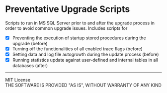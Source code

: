 # Preventative Upgrade Scripts

Scripts to run in MS SQL Server prior to and after the upgrade process in order to avoid common upgrade issues. Includes scripts for
- [x] Preventing the execution of startup stored procedures during the upgrade (before)
- [x] Turning off the functionalities of all enabled trace flags (before)
- [x] Setting data and log file autogrowth during the update process (before)
- [x] Running statistics update against user-defined and internal tables in all databases (after)

----
MIT License <br>
THE SOFTWARE IS PROVIDED "AS IS", WITHOUT WARRANTY OF ANY KIND
